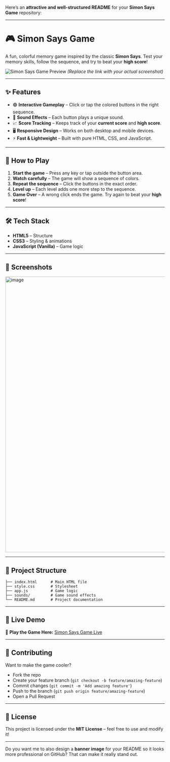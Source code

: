 Here’s an **attractive and well-structured README** for your **Simon Says Game** repository:

---

# 🎮 Simon Says Game

A fun, colorful memory game inspired by the classic **Simon Says**.
Test your memory skills, follow the sequence, and try to beat your **high score**!

![Simon Says Game Preview](https://via.placeholder.com/800x400?text=Simon+Says+Game+Preview)
*(Replace the link with your actual screenshot)*

---

## ✨ Features

* 🟢 **Interactive Gameplay** – Click or tap the colored buttons in the right sequence.
* 🎵 **Sound Effects** – Each button plays a unique sound.
* 📈 **Score Tracking** – Keeps track of your **current score** and **high score**.
* 🖥 **Responsive Design** – Works on both desktop and mobile devices.
* ⚡ **Fast & Lightweight** – Built with pure HTML, CSS, and JavaScript.

---

## 🚀 How to Play

1. **Start the game** – Press any key or tap outside the button area.
2. **Watch carefully** – The game will show a sequence of colors.
3. **Repeat the sequence** – Click the buttons in the exact order.
4. **Level up** – Each level adds one more step to the sequence.
5. **Game Over** – A wrong click ends the game. Try again to beat your **high score**!

---

## 🛠 Tech Stack

* **HTML5** – Structure
* **CSS3** – Styling & animations
* **JavaScript (Vanilla)** – Game logic

---

## 📸 Screenshots
<img width="1632" height="872" alt="image" src="https://github.com/user-attachments/assets/6946ead0-4b40-43a7-8346-a87aae8f7bc4" />


---

## 📂 Project Structure

```
├── index.html      # Main HTML file
├── style.css       # Stylesheet
├── app.js          # Game logic
├── sounds/         # Game sound effects
└── README.md       # Project documentation
```

---

## 📢 Live Demo

🔗 **Play the Game Here:** [Simon Says Game Live](https://anoop037.github.io/Game-SimonSays/)

---

## 🤝 Contributing

Want to make the game cooler?

* Fork the repo
* Create your feature branch (`git checkout -b feature/amazing-feature`)
* Commit changes (`git commit -m 'Add amazing feature'`)
* Push to the branch (`git push origin feature/amazing-feature`)
* Open a Pull Request

---

## 📜 License

This project is licensed under the **MIT License** – feel free to use and modify it!

---

Do you want me to also design a **banner image** for your README so it looks more professional on GitHub? That can make it really stand out.
